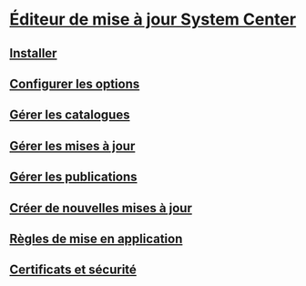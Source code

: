 # [Éditeur de mise à jour System Center](updates-publisher.md)
## [Installer](install-updates-publisher.md)
## [Configurer les options](updates-publisher-options.md)
## [Gérer les catalogues](updates-publisher-catalogs.md)
## [Gérer les mises à jour](manage-updates-with-updates-publisher.md)
## [Gérer les publications](updates-publisher-publications.md)
## [Créer de nouvelles mises à jour](create-updates-with-updates-publisher.md)
## [Règles de mise en application](updates-publisher-applicability-rules.md)
## [Certificats et sécurité](updates-publisher-security.md)
